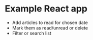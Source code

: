 # Example React app

* Add articles to read for chosen date
* Mark them as read/unread or delete
* Filter or search list
